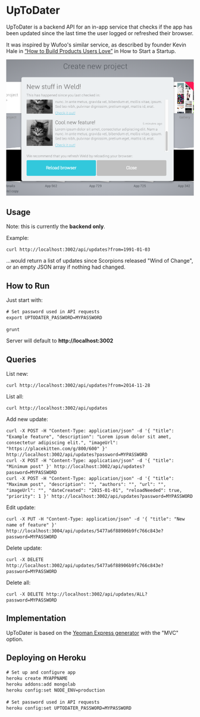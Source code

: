 # UpToDater

UpToDater is a backend API for an in-app service that checks if the app has been updated since the last time the user logged or refreshed their browser.

It was inspired by Wufoo's similar service, as described by founder Kevin Hale in [“How to Build Products Users Love”](http://startupclass.samaltman.com/courses/lec07/) in How to Start a Startup.

![UpToDater example](example.png)

## Usage

Note: this is currently the **backend only**.

Example:

	curl http://localhost:3002/api/updates?from=1991-01-03

...would return a list of updates since Scorpions released "Wind of Change", or an empty JSON array if nothing had changed.

## How to Run

Just start with:

	# Set password used in API requests
	export UPTODATER_PASSWORD=MYPASSWORD

	grunt

Server will default to **http://localhost:3002**

## Queries

List new:

	curl http://localhost:3002/api/updates?from=2014-11-28

List all:

	curl http://localhost:3002/api/updates

Add new update:

	curl -X POST -H "Content-Type: application/json" -d '{ "title": "Example feature", "description": "Lorem ipsum dolor sit amet, consectetur adipiscing elit.", "imageUrl": "https://placekitten.com/g/800/600" }' http://localhost:3002/api/updates?password=MYPASSWORD
	curl -X POST -H "Content-Type: application/json" -d '{ "title": "Minimum post" }' http://localhost:3002/api/updates?password=MYPASSWORD
	curl -X POST -H "Content-Type: application/json" -d '{ "title": "Maximum post", "description": "", "authors": "", "url": "", "imageUrl": "", "dateCreated": "2015-01-01", "reloadNeeded": true, "priority": 1 }' http://localhost:3002/api/updates?password=MYPASSWORD

Edit update:

	curl -X PUT -H "Content-Type: application/json" -d '{ "title": "New name of feature" }' http://localhost:3004/api/updates/5477a6f88906b9fc766c843e?password=MYPASSWORD

Delete update:

	curl -X DELETE http://localhost:3002/api/updates/5477a6f88906b9fc766c843e?password=MYPASSWORD

Delete all:

	curl -X DELETE http://localhost:3002/api/updates/ALL?password=MYPASSWORD

## Implementation

UpToDater is based on the [Yeoman Express generator](https://github.com/petecoop/generator-express) with the "MVC" option.

## Deploying on Heroku

	# Set up and configure app
	heroku create MYAPPNAME
	heroku addons:add mongolab
	heroku config:set NODE_ENV=production

	# Set password used in API requests
	heroku config:set UPTODATER_PASSWORD=MYPASSWORD
